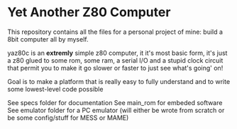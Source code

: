 # Yet Another Z80 Computer

This repository contains all the files for a personal project of mine: build a 8bit computer all by myself.

yaz80c is an **extremly** simple z80 computer, it it's most basic form, it's just a z80 glued to some rom, some ram, a serial I/O and a stupid clock circuit that permit you to make it go slower or faster to just see what's going' on!

Goal is to make a platform that is really easy to fully understand and to write some lowest-level code possible

See specs folder for documentation
See main_rom for embeded software
See emulator folder for a PC emulator (will either be wrote from scratch or be some config/stuff for MESS or MAME)


